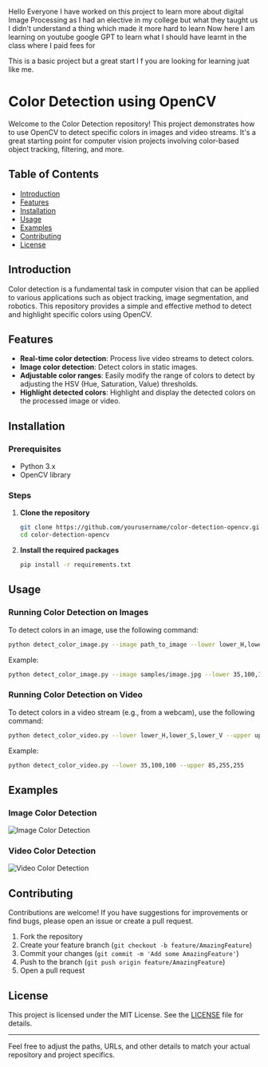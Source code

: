 Hello Everyone I have worked on this project to learn more about digital Image Processing as I had an elective in my college but what they taught us I didn't understand a thing which made it more hard to learn 
Now here I am learning on youtube google GPT to learn what I should have learnt in the class where I paid fees for

This is a basic project but a great start I f you are looking for learning juat like me.

# Color Detection using OpenCV

Welcome to the Color Detection repository! This project demonstrates how to use OpenCV to detect specific colors in images and video streams. It's a great starting point for computer vision projects involving color-based object tracking, filtering, and more.

## Table of Contents

- [Introduction](#introduction)
- [Features](#features)
- [Installation](#installation)
- [Usage](#usage)
- [Examples](#examples)
- [Contributing](#contributing)
- [License](#license)

## Introduction

Color detection is a fundamental task in computer vision that can be applied to various applications such as object tracking, image segmentation, and robotics. This repository provides a simple and effective method to detect and highlight specific colors using OpenCV.

## Features

- **Real-time color detection**: Process live video streams to detect colors.
- **Image color detection**: Detect colors in static images.
- **Adjustable color ranges**: Easily modify the range of colors to detect by adjusting the HSV (Hue, Saturation, Value) thresholds.
- **Highlight detected colors**: Highlight and display the detected colors on the processed image or video.

## Installation

### Prerequisites

- Python 3.x
- OpenCV library

### Steps

1. **Clone the repository**
   ```bash
   git clone https://github.com/yourusername/color-detection-opencv.git
   cd color-detection-opencv
   ```

2. **Install the required packages**
   ```bash
   pip install -r requirements.txt
   ```

## Usage

### Running Color Detection on Images

To detect colors in an image, use the following command:
```bash
python detect_color_image.py --image path_to_image --lower lower_H,lower_S,lower_V --upper upper_H,upper_S,upper_V
```
Example:
```bash
python detect_color_image.py --image samples/image.jpg --lower 35,100,100 --upper 85,255,255
```

### Running Color Detection on Video

To detect colors in a video stream (e.g., from a webcam), use the following command:
```bash
python detect_color_video.py --lower lower_H,lower_S,lower_V --upper upper_H,upper_S,upper_V
```
Example:
```bash
python detect_color_video.py --lower 35,100,100 --upper 85,255,255
```

## Examples

### Image Color Detection

![Image Color Detection](examples/image_color_detection.jpg)

### Video Color Detection

![Video Color Detection](examples/video_color_detection.gif)

## Contributing

Contributions are welcome! If you have suggestions for improvements or find bugs, please open an issue or create a pull request.

1. Fork the repository
2. Create your feature branch (`git checkout -b feature/AmazingFeature`)
3. Commit your changes (`git commit -m 'Add some AmazingFeature'`)
4. Push to the branch (`git push origin feature/AmazingFeature`)
5. Open a pull request

## License

This project is licensed under the MIT License. See the [LICENSE](LICENSE) file for details.

---

Feel free to adjust the paths, URLs, and other details to match your actual repository and project specifics.

